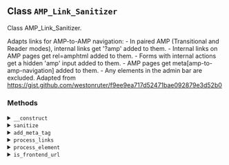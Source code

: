 ## Class `AMP_Link_Sanitizer`

Class AMP_Link_Sanitizer.

Adapts links for AMP-to-AMP navigation:  - In paired AMP (Transitional and Reader modes), internal links get &#039;?amp&#039; added to them.  - Internal links on AMP pages get rel=amphtml added to them.  - Forms with internal actions get a hidden &#039;amp&#039; input added to them.  - AMP pages get meta[amp-to-amp-navigation] added to them.  - Any elements in the admin bar are excluded.
 Adapted from https://gist.github.com/westonruter/f9ee9ea717d52471bae092879e3d52b0

### Methods
<details>
<summary><code>__construct</code></summary>

```php
public __construct( $dom, array $args = array() )
```

Sanitizer constructor.


</details>
<details>
<summary><code>sanitize</code></summary>

```php
public sanitize()
```

Sanitize.


</details>
<details>
<summary><code>add_meta_tag</code></summary>

```php
public add_meta_tag( $content = self::DEFAULT_META_CONTENT )
```

Add the amp-to-amp-navigation meta tag.


</details>
<details>
<summary><code>process_links</code></summary>

```php
public process_links()
```

Process links by adding adding AMP query var to links in paired mode and adding rel=amphtml.


</details>
<details>
<summary><code>process_element</code></summary>

```php
private process_element( \DOMElement $element, $attribute_name )
```

Process element.


</details>
<details>
<summary><code>is_frontend_url</code></summary>

```php
public is_frontend_url( $url )
```

Determine whether a URL is for the frontend.


</details>
